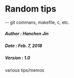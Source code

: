 # Random tips
-- git commans, makefile, c, etc.

##### Author  : Hanchen Jin 
##### Date    : Feb. 7, 2018
##### Version : 1.0

various tips/memos
